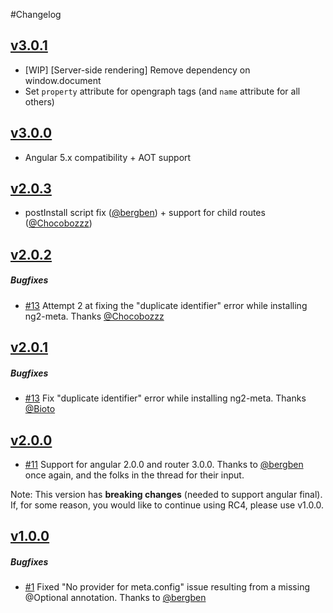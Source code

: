 #Changelog

## [v3.0.1](https://github.com/vinaygopinath/ng2-meta/releases/tag/v3.0.1)

* [WIP] [Server-side rendering] Remove dependency on window.document
* Set `property` attribute for opengraph tags (and `name` attribute for all others)

## [v3.0.0](https://github.com/vinaygopinath/ng2-meta/releases/tag/v3.0.0)

* Angular 5.x compatibility + AOT support

## [v2.0.3](https://github.com/vinaygopinath/ng2-meta/releases/tag/v2.0.3)

* postInstall script fix ([@bergben](https://github.com/bergben)) + support for child routes ([@Chocobozzz](https://github.com/Chocobozzz))

## [v2.0.2](https://github.com/vinaygopinath/ng2-meta/releases/tag/v2.0.2)

##### Bugfixes

* [#13](https://github.com/vinaygopinath/ng2-meta/issues/13) Attempt 2 at fixing the "duplicate identifier" error while installing ng2-meta. Thanks [@Chocobozzz](https://github.com/Chocobozzz)

## [v2.0.1](https://github.com/vinaygopinath/ng2-meta/releases/tag/v2.0.1)

##### Bugfixes

* [#13](https://github.com/vinaygopinath/ng2-meta/issues/13) Fix "duplicate identifier" error while installing ng2-meta. Thanks [@Bioto](https://github.com/Bioto)

## [v2.0.0](https://github.com/vinaygopinath/ng2-meta/releases/tag/v2.0.0)

* [#11](https://github.com/vinaygopinath/ng2-meta/issues/11) Support for angular 2.0.0 and router 3.0.0. Thanks to [@bergben](https://github.com/bergben) once again, and the folks in the thread for their input.

Note: This version has **breaking changes** (needed to support angular final). If, for some reason, you would like to continue using RC4, please use v1.0.0.

## [v1.0.0](https://github.com/vinaygopinath/ng2-meta/releases/tag/v1.0.0)

##### Bugfixes

* [#1](https://github.com/vinaygopinath/ng2-meta/issues/1) Fixed "No provider for meta.config" issue resulting from a missing @Optional annotation. Thanks to [@bergben](https://github.com/bergben)